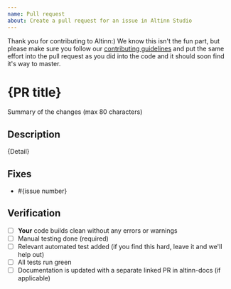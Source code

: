 ```yaml
---
name: Pull request
about: Create a pull request for an issue in Altinn Studio
---
```


Thank you for contributing to Altinn:) We know this isn't the fun part, 
but please make sure you follow our [contributing guidelines](../../CONTRIBUTING.md) and 
put the same effort into the pull request as you did into the code and 
it should soon find it's way to master.

# {PR title}

Summary of the changes (max 80 characters)

## Description

{Detail}

## Fixes
- #{issue number}

## Verification
- [ ] **Your** code builds clean without any errors or warnings
- [ ] Manual testing done (required)
- [ ] Relevant automated test added (if you find this hard, leave it and we'll help out)
- [ ] All tests run green
- [ ] Documentation is updated with a separate linked PR in altinn-docs (if applicable)
